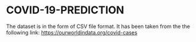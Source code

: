 # COVID-19-PREDICTION

The dataset is in the form of CSV file format. It has been taken from the the following link: 
https://ourworldindata.org/covid-cases
